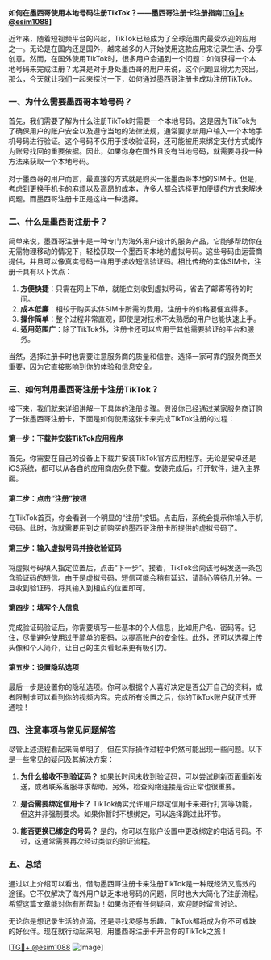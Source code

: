 **如何在墨西哥使用本地号码注册TikTok？——墨西哥注册卡注册指南[[TG💪+ @esim1088](https://t.me/s/esim1088)]**

近年来，随着短视频平台的兴起，TikTok已经成为了全球范围内最受欢迎的应用之一。无论是在国内还是国外，越来越多的人开始使用这款应用来记录生活、分享创意。然而，在国外使用TikTok时，很多用户会遇到一个问题：如何获得一个本地号码来完成注册？尤其是对于身处墨西哥的用户来说，这个问题显得尤为突出。那么，今天就让我们一起来探讨一下，如何通过墨西哥注册卡成功注册TikTok。

### 一、为什么需要墨西哥本地号码？

首先，我们需要了解为什么注册TikTok时需要一个本地号码。这是因为TikTok为了确保用户的账户安全以及遵守当地的法律法规，通常要求新用户输入一个本地手机号码进行验证。这个号码不仅用于接收验证码，还可能被用来绑定支付方式或作为账号找回的重要依据。因此，如果你身在国外且没有当地号码，就需要寻找一种方法来获取一个本地号码。

对于墨西哥的用户而言，最直接的方式就是购买一张墨西哥本地的SIM卡。但是，考虑到更换手机卡的麻烦以及高昂的成本，许多人都会选择更加便捷的方式来解决问题。而墨西哥注册卡正是这样一种选择。

### 二、什么是墨西哥注册卡？

简单来说，墨西哥注册卡是一种专门为海外用户设计的服务产品，它能够帮助你在无需物理移动的情况下，轻松获取一个墨西哥本地的虚拟号码。这些号码由运营商提供，并且可以像真实号码一样用于接收短信验证码。相比传统的实体SIM卡，注册卡具有以下优点：

1. **方便快捷**：只需在网上下单，就能立刻收到虚拟号码，省去了邮寄等待的时间。
2. **成本低廉**：相较于购买实体SIM卡所需的费用，注册卡的价格要便宜得多。
3. **操作简单**：整个过程非常直观，即使是对技术不太熟悉的用户也能快速上手。
4. **适用范围广**：除了TikTok外，注册卡还可以应用于其他需要验证的平台和服务。

当然，选择注册卡时也需要注意服务商的质量和信誉。选择一家可靠的服务商至关重要，因为它直接影响到你的体验和信息安全。

### 三、如何利用墨西哥注册卡注册TikTok？

接下来，我们就来详细讲解一下具体的注册步骤。假设你已经通过某家服务商订购了一张墨西哥注册卡，下面是如何使用这张卡来完成TikTok注册的过程：

#### 第一步：下载并安装TikTok应用程序

首先，你需要在自己的设备上下载并安装TikTok官方应用程序。无论是安卓还是iOS系统，都可以从各自的应用商店免费下载。安装完成后，打开软件，进入主界面。

#### 第二步：点击“注册”按钮

在TikTok首页，你会看到一个明显的“注册”按钮。点击后，系统会提示你输入手机号码。此时，你就需要用到之前购买的墨西哥注册卡所提供的虚拟号码了。

#### 第三步：输入虚拟号码并接收验证码

将虚拟号码填入指定位置后，点击“下一步”。接着，TikTok会向该号码发送一条包含验证码的短信。由于是虚拟号码，短信可能会稍有延迟，请耐心等待几分钟。一旦收到验证码，将其输入到相应的位置即可。

#### 第四步：填写个人信息

完成验证码验证后，你需要填写一些基本的个人信息，比如用户名、密码等。记住，尽量避免使用过于简单的密码，以提高账户的安全性。此外，还可以选择上传头像和个人简介，让自己的主页看起来更有吸引力。

#### 第五步：设置隐私选项

最后一步是设置你的隐私选项。你可以根据个人喜好决定是否公开自己的资料，或者限制谁可以看到你的视频内容。完成所有设置之后，你的TikTok账户就正式开通啦！

### 四、注意事项与常见问题解答

尽管上述流程看起来简单明了，但在实际操作过程中仍然可能出现一些问题。以下是一些常见的疑问及其解决方案：

1. **为什么接收不到验证码？**
   如果长时间未收到验证码，可以尝试刷新页面重新发送，或者联系客服寻求帮助。另外，检查网络连接是否正常也很重要。

2. **是否需要绑定信用卡？**
   TikTok确实允许用户绑定信用卡来进行打赏等功能，但这并非强制要求。如果你暂时不想绑定，可以选择跳过此环节。

3. **能否更换已绑定的号码？**
   是的，你可以在账户设置中更改绑定的电话号码。不过，这通常需要再次经过类似的验证流程。

### 五、总结

通过以上介绍可以看出，借助墨西哥注册卡来注册TikTok是一种既经济又高效的途径。它不仅解决了海外用户缺乏本地号码的问题，同时也大大简化了注册流程。希望这篇文章能对你有所帮助！如果你还有任何疑问，欢迎随时留言讨论。

无论你是想记录生活的点滴，还是寻找灵感与乐趣，TikTok都将成为你不可或缺的好伙伴。现在就行动起来吧，用墨西哥注册卡开启你的TikTok之旅！

[[TG💪+ @esim1088](https://t.me/s/esim1088) ![Image](https://i.postimg.cc/4NQfJmqS/Snipaste-2025-05-13-00-14-12.png)]